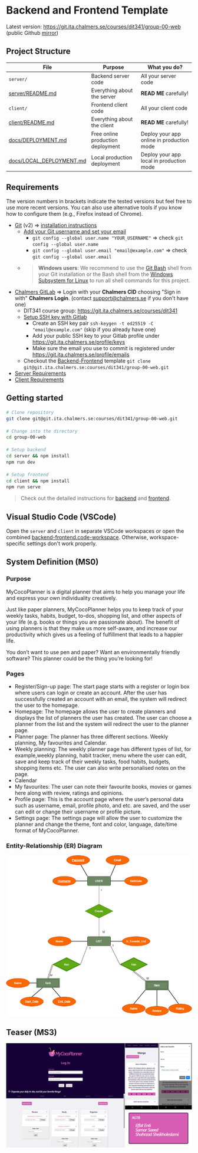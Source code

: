 # Backend and Frontend Template

Latest version: https://git.ita.chalmers.se/courses/dit341/group-00-web (public Github [mirror](https://github.com/dit341/group-00-web))

## Project Structure

| File        | Purpose           | What you do?  |
| ------------- | ------------- | ----- |
| `server/` | Backend server code | All your server code |
| [server/README.md](server/README.md) | Everything about the server | **READ ME** carefully! |
| `client/` | Frontend client code | All your client code |
| [client/README.md](client/README.md) | Everything about the client | **READ ME** carefully! |
| [docs/DEPLOYMENT.md](docs/DEPLOYMENT.md) | Free online production deployment | Deploy your app online in production mode |
| [docs/LOCAL_DEPLOYMENT.md](docs/LOCAL_DEPLOYMENT.md) | Local production deployment | Deploy your app local in production mode |

## Requirements

The version numbers in brackets indicate the tested versions but feel free to use more recent versions.
You can also use alternative tools if you know how to configure them (e.g., Firefox instead of Chrome).

* [Git](https://git-scm.com/) (v2) => [installation instructions](https://www.atlassian.com/git/tutorials/install-git)
  * [Add your Git username and set your email](https://docs.gitlab.com/ce/gitlab-basics/start-using-git.html#add-your-git-username-and-set-your-email)
    * `git config --global user.name "YOUR_USERNAME"` => check `git config --global user.name`
    * `git config --global user.email "email@example.com"` => check `git config --global user.email`
  * > **Windows users**: We recommend to use the [Git Bash](https://www.atlassian.com/git/tutorials/git-bash) shell from your Git installation or the Bash shell from the [Windows Subsystem for Linux](https://docs.microsoft.com/en-us/windows/wsl/install-win10) to run all shell commands for this project.
* [Chalmers GitLab](https://git.ita.chalmers.se/) => Login with your **Chalmers CID** choosing "Sign in with" **Chalmers Login**. (contact [support@chalmers.se](mailto:support@chalmers.se) if you don't have one)
  * DIT341 course group: https://git.ita.chalmers.se/courses/dit341
  * [Setup SSH key with Gitlab](https://docs.gitlab.com/ee/ssh/)
    * Create an SSH key pair `ssh-keygen -t ed25519 -C "email@example.com"` (skip if you already have one)
    * Add your public SSH key to your Gitlab profile under https://git.ita.chalmers.se/profile/keys
    * Make sure the email you use to commit is registered under https://git.ita.chalmers.se/profile/emails
  * Checkout the [Backend-Frontend](https://git.ita.chalmers.se/courses/dit341/group-00-web) template `git clone git@git.ita.chalmers.se:courses/dit341/group-00-web.git`
* [Server Requirements](./server/README.md#Requirements)
* [Client Requirements](./client/README.md#Requirements)

## Getting started

```bash
# Clone repository
git clone git@git.ita.chalmers.se:courses/dit341/group-00-web.git

# Change into the directory
cd group-00-web

# Setup backend
cd server && npm install
npm run dev

# Setup frontend
cd client && npm install
npm run serve
```

> Check out the detailed instructions for [backend](./server/README.md) and [frontend](./client/README.md).

## Visual Studio Code (VSCode)

Open the `server` and `client` in separate VSCode workspaces or open the combined [backend-frontend.code-workspace](./backend-frontend.code-workspace). Otherwise, workspace-specific settings don't work properly.

## System Definition (MS0)

### Purpose

MyCocoPlanner is a digital planner that aims to help you manage your life and express your own individuality creatively.

Just like paper planners, MyCocoPlanner helps you to keep track of your weekly tasks, habits, budget, to-dos, shopping list, and other aspects of your life (e.g. books or things you are passionate about). The benefit of using planners is that they make us more self-aware, and increase our productivity which gives us a feeling of fulfillment that leads to a happier life. 

You don’t want to use pen and paper? Want an environmentally friendly software? This planner could be the thing you’re looking for!


### Pages

* Register/Sign-up page: The start page starts with a register or login box where users can login or create an account. After the user has successfully created an account with an email, the system will redirect the user to the homepage. 
* Homepage:   The homepage allows the user to create planners and displays the list of planners the user has created. The user can choose a planner from the list and the system will redirect the user to the planner page. 
* Planner page: The planner has three different sections. Weekly planning, My favourites and Calendar.
* Weekly planning: The weekly planner page has different types of list, for example,weekly planning, habit tracker, menu where the user can edit, save and keep track of their weekly tasks, food habits, budgets, shopping items etc. The user can also write personalised notes on the page. 
* Calendar
* My favourites: The user can note their favourite books, movies or games here along with review, ratings and opinions. 
* Profile page: This is the account page where the user’s personal data such as username, email, profile photo, and etc. are saved, and the user can edit or change their username or profile picture. 
* Settings page: The settings page will allow the user to customize the planner and change the theme, font and color, language, date/time format of MyCocoPlanner.


### Entity-Relationship (ER) Diagram

![ER Diagram](./images/ER_Diagram_V3.png)

## Teaser (MS3)

![Teaser](./images/teaser.png)
